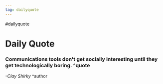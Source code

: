 ```yaml
---
tag: dailyquote
---
```


#dailyquote

# Daily Quote

### Communications tools don't get socially interesting until they get technologically boring. ^quote
*-Clay Shirky* ^author
